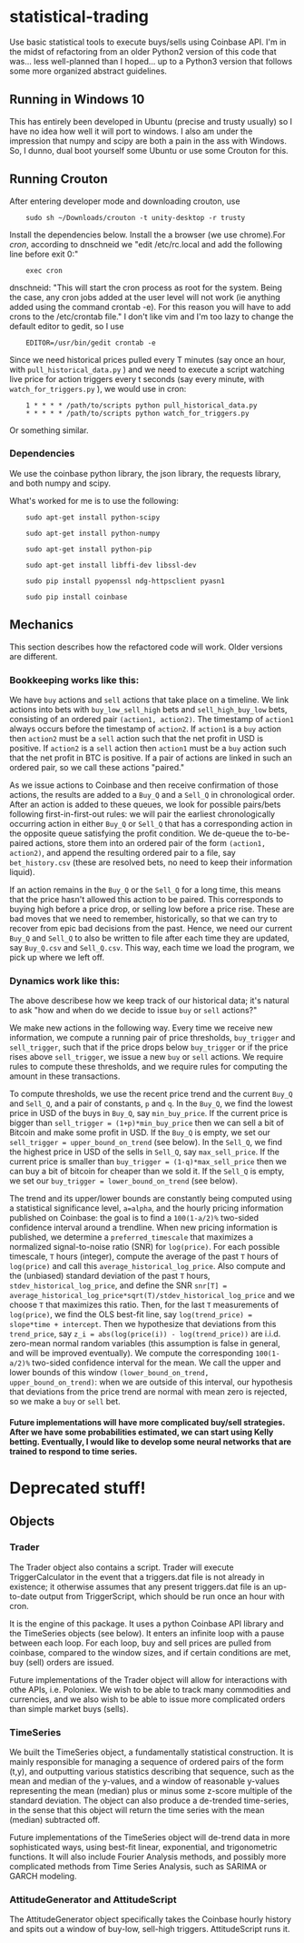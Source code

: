 # statistical-trading
Use basic statistical tools to execute buys/sells using Coinbase API. I'm in the midst of refactoring from an older Python2 version of this code that was... less well-planned than I hoped... up to a Python3 version that follows some more organized abstract guidelines.

## Running in Windows 10

This has entirely been developed in Ubuntu (precise and trusty usually) so I have no idea how well it will port to windows. I also am under the impression that numpy and scipy are both a pain in the ass with Windows. So, I dunno, dual boot yourself some Ubuntu or use some Crouton for this.

## Running Crouton

After entering developer mode and downloading crouton, use 

        sudo sh ~/Downloads/crouton -t unity-desktop -r trusty
        
Install the dependencies below. Install the a browser (we use chrome).For *cron*, according to dnschneid we "edit /etc/rc.local and add the following line before exit 0:"

        exec cron
        
dnschneid: "This will start the cron process as root for the system. Being the case, any cron jobs added at the user level will not work (ie anything added using the command crontab -e). For this reason you will have to add crons to the /etc/crontab file." I don't like vim and I'm too lazy to change the default editor to gedit, so I use

        EDITOR=/usr/bin/gedit crontab -e

Since we need historical prices pulled every T minutes (say once an hour, with `pull_historical_data.py` ) and we need to execute a script watching live price for action triggers every t seconds (say every minute, with `watch_for_triggers.py` ), we would use in cron:

        1 * * * * /path/to/scripts python pull_historical_data.py
        * * * * * /path/to/scripts python watch_for_triggers.py
        
Or something similar.

### Dependencies

We use the coinbase python library, the json library, the requests library, and both numpy and scipy.

What's worked for me is to use the following:

        sudo apt-get install python-scipy
        
        sudo apt-get install python-numpy
        
        sudo apt-get install python-pip
        
        sudo apt-get install libffi-dev libssl-dev
        
        sudo pip install pyopenssl ndg-httpsclient pyasn1
        
        sudo pip install coinbase

## Mechanics

This section describes how the refactored code will work. Older versions are different.

### Bookkeeping works like this: 

We have `buy` actions and `sell` actions that take place on a timeline. We link actions into bets with `buy_low_sell_high` bets and `sell_high_buy_low` bets, consisting of an ordered pair `(action1, action2)`. The timestamp of `action1` always occurs before the timestamp of `action2`. If `action1` is a `buy` action then `action2` must be a `sell` action such that the net profit in USD is positive. If `action2` is a `sell` action then `action1` must be a `buy` action such that the net profit in BTC is positive. If a pair of actions are linked in such an ordered pair, so we call these actions "paired."

As we issue actions to Coinbase and then receive confirmation of those actions, the results are added to a `Buy_Q` and a `Sell_Q` in chronological order. After an action is added to these queues, we look for possible pairs/bets following first-in-first-out rules: we will pair the earliest chronologically occurring action in either `Buy_Q` or `Sell_Q` that has a corresponding action in the opposite queue satisfying the profit condition. We de-queue the to-be-paired actions, store them into an ordered pair of the form `(action1, action2)`, and append the resulting ordered pair to a file, say `bet_history.csv` (these are resolved bets, no need to keep their information liquid).

If an action remains in the `Buy_Q` or the `Sell_Q` for a long time, this means that the price hasn't allowed this action to be paired. This corresponds to buying high before a price drop, or selling low before a price rise. These are bad moves that we need to remember, historically, so that we can try to recover from epic bad decisions from the past. Hence, we need our current `Buy_Q` and `Sell_Q` to also be written to file after each time they are updated, say `Buy_Q.csv` and `Sell_Q.csv`. This way, each time we load the program, we pick up where we left off.

### Dynamics work like this: 

The above describese how we keep track of our historical data; it's natural to ask "how and when do we decide to issue `buy` or `sell` actions?"

We make new actions in the following way. Every time we receive new information, we compute a running pair of price thresholds, `buy_trigger` and `sell_trigger`, such that if the price drops below `buy_trigger` or if the price rises above `sell_trigger`, we issue a new `buy` or `sell` actions. We require rules to compute these thresholds, and we require rules for computing the amount in these transactions. 

To compute thresholds, we use the recent price trend and the current `Buy_Q` and `Sell_Q`, and a pair of constants, `p` and `q`. In the `Buy_Q`, we find the lowest price in USD of the buys in `Buy_Q`, say `min_buy_price`. If the current price is bigger than `sell_trigger = (1+p)*min_buy_price` then we can sell a bit of Bitcoin and make some profit in USD. If the `Buy_Q` is empty, we set our `sell_trigger = upper_bound_on_trend` (see below).  In the `Sell_Q`, we find the highest price in USD of the sells in `Sell_Q`, say `max_sell_price`. If the current price is smaller than `buy_trigger = (1-q)*max_sell_price` then we can buy a bit of bitcoin for cheaper than we sold it. If the `Sell_Q` is empty, we set our `buy_trigger = lower_bound_on_trend` (see below).

The trend and its upper/lower bounds are constantly being computed using a statistical significance level, `a=alpha`, and the hourly pricing information published on Coinbase: the goal is to find a `100(1-a/2)%` two-sided confidence interval around a trendline. When new pricing information is published, we determine a `preferred_timescale` that maximizes a normalized signal-to-noise ratio (SNR) for `log(price)`. For each possible timescale, `T` hours (integer), compute the average of the past `T` hours of `log(price)` and call this `average_historical_log_price`. Also compute and the (unbiased) standard deviation of the past `T` hours, `stdev_historical_log_price`, and define the SNR `snr[T] = average_historical_log_price*sqrt(T)/stdev_historical_log_price` and we choose `T` that maximizes this ratio. Then, for the last `T` measurements of `log(price)`, we find the OLS best-fit line, say `log(trend_price) = slope*time + intercept`. Then we hypothesize that deviations from this `trend_price`, say `z_i = abs(log(price(i)) - log(trend_price))` are i.i.d. zero-mean normal random variables (this assumption is false in general, and will be improved eventually). We compute the corresponding `100(1-a/2)%` two-sided confidence interval for the mean. We call the upper and lower bounds of this window `(lower_bound_on_trend, upper_bound_on_trend)`: when we are outside of this interval, our hypothesis that deviations from the price trend are normal with mean zero is rejected, so we make a `buy` or `sell` bet. 


#### Future implementations will have more complicated buy/sell strategies. After we have some probabilities estimated, we can start using Kelly betting. Eventually, I would like to develop some neural networks that are trained to respond to time series.

# Deprecated stuff!

## Objects

### Trader

The Trader object also contains a script. Trader will execute TriggerCalculator in the event that a triggers.dat file is not already in existence; it otherwise assumes that any present triggers.dat file is an up-to-date output from TriggerScript, which should be run once an hour with cron.

It is the engine of this package. It uses a python Coinbase API library and the TimeSeries objects (see below). It enters an infinite loop with a pause between each loop. For each loop, buy and sell prices are pulled from coinbase, compared to the window sizes, and if certain conditions are met, buy (sell) orders are issued.

Future implementations of the Trader object will allow for interactions with othe APIs, i.e. Poloniex. We wish to be able to track many commodities and currencies, and we also wish to be able to issue more complicated orders than simple market buys (sells).

### TimeSeries

We built the TimeSeries object, a fundamentally statistical construction. It is mainly responsible for managing a sequence of ordered pairs of the form (t,y), and outputting various statistics describing that sequence, such as the mean and median of the y-values, and a window of reasonable y-values representing the mean (median) plus or minus some z-score multiple of the standard deviation. The object can also produce a de-trended time-series, in the sense that this object will return the time series with the mean (median) subtracted off.

Future implementations of the TimeSeries object will de-trend data in more sophisticated ways, using best-fit linear, exponential, and trigonometric functions. It will also include Fourier Analysis methods, and possibly more complicated methods from Time Series Analysis, such as SARIMA or GARCH modeling.

### AttitudeGenerator and AttitudeScript

The AttitudeGenerator object specifically takes the Coinbase hourly history and spits out a window of buy-low, sell-high triggers. AttitudeScript runs it.
